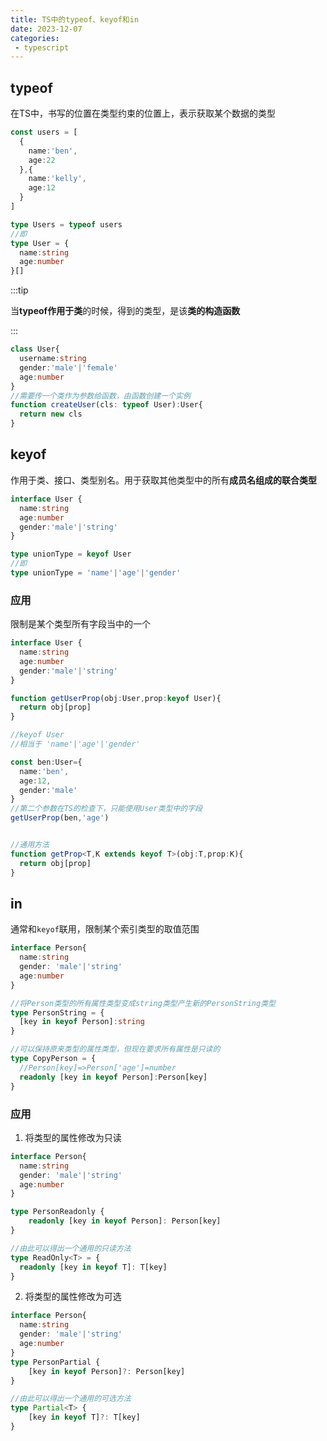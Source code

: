 ```yaml
---
title: TS中的typeof、keyof和in
date: 2023-12-07
categories:
 - typescript
---
```


## typeof

在TS中，书写的位置在类型约束的位置上，表示获取某个数据的类型

```ts
const users = [
  {
    name:'ben',
    age:22
  },{
    name:'kelly',
    age:12
  }
]

type Users = typeof users
//即
type User = {
  name:string
  age:number
}[]
```

:::tip

当**typeof作用于类**的时候，得到的类型，是该**类的构造函数**

:::

```ts
class User{
  username:string
  gender:'male'|'female'
  age:number
}
//需要传一个类作为参数给函数，由函数创建一个实例
function createUser(cls: typeof User):User{
  return new cls
}
```

## keyof

作用于类、接口、类型别名。用于获取其他类型中的所有**成员名组成的联合类型**

```ts
interface User {
  name:string
  age:number
  gender:'male'|'string'
}

type unionType = keyof User
//即
type unionType = 'name'|'age'|'gender'
```

### 应用

限制是某个类型所有字段当中的一个

```ts
interface User {
  name:string
  age:number
  gender:'male'|'string'
}

function getUserProp(obj:User,prop:keyof User){
  return obj[prop]
}

//keyof User
//相当于 'name'|'age'|'gender'

const ben:User={
  name:'ben',
  age:12,
  gender:'male'
}
//第二个参数在TS的检查下，只能使用User类型中的字段
getUserProp(ben,'age')


//通用方法
function getProp<T,K extends keyof T>(obj:T,prop:K){
  return obj[prop]
}
```

## in

通常和`keyof`联用，限制某个索引类型的取值范围

```ts
interface Person{
  name:string
  gender: 'male'|'string'
  age:number
}

//将Person类型的所有属性类型变成string类型产生新的PersonString类型
type PersonString = {
  [key in keyof Person]:string
}

//可以保持原来类型的属性类型，但现在要求所有属性是只读的
type CopyPerson = {
  //Person[key]=>Person['age']=number
  readonly [key in keyof Person]:Person[key]
}
```

### 应用

1. 将类型的属性修改为只读

```ts
interface Person{
  name:string
  gender: 'male'|'string'
  age:number
}

type PersonReadonly {
	readonly [key in keyof Person]: Person[key]
}

//由此可以得出一个通用的只读方法
type ReadOnly<T> = {
  readonly [key in keyof T]: T[key]
}
```

2. 将类型的属性修改为可选

```ts
interface Person{
  name:string
  gender: 'male'|'string'
  age:number
}
type PersonPartial {
	[key in keyof Person]?: Person[key]
}

//由此可以得出一个通用的可选方法
type Partial<T> {
	[key in keyof T]?: T[key]
}
```


